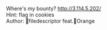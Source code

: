 Where's my bounty?
http://3.114.5.202/<br>
Hint: flag in cookies<br>
Author: 🤣filedescriptor feat.🍊Orange